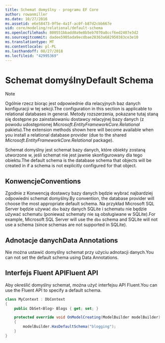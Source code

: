 ```yaml
---
title: Schemat domyślny - programu EF Core
author: rowanmiller
ms.date: 10/27/2016
ms.assetid: e6e58473-9f5e-4a1f-ac0f-b87d2cbb667e
uid: core/modeling/relational/default-schema
ms.openlocfilehash: 800551bbadd0a9e8b5eb7070a8ccf6ed2407e3d2
ms.sourcegitcommit: dadee5905ada9ecdbae28363a682950383ce3e10
ms.translationtype: MT
ms.contentlocale: pl-PL
ms.lasthandoff: 08/27/2018
ms.locfileid: "42995369"
---
```

# <a name="default-schema"></a><span data-ttu-id="ee42d-102">Schemat domyślny</span><span class="sxs-lookup"><span data-stu-id="ee42d-102">Default Schema</span></span>

> [!NOTE]  
> <span data-ttu-id="ee42d-103">Ogólnie rzecz biorąc jest odpowiednie dla relacyjnych baz danych konfiguracji w tej sekcji.</span><span class="sxs-lookup"><span data-stu-id="ee42d-103">The configuration in this section is applicable to relational databases in general.</span></span> <span data-ttu-id="ee42d-104">Metody rozszerzenia, pokazane tutaj staną się dostępne po zainstalowaniu dostawcy relacyjnej bazy danych (z powodu udostępnionej *Microsoft.EntityFrameworkCore.Relational* pakietu).</span><span class="sxs-lookup"><span data-stu-id="ee42d-104">The extension methods shown here will become available when you install a relational database provider (due to the shared *Microsoft.EntityFrameworkCore.Relational* package).</span></span>

<span data-ttu-id="ee42d-105">Schemat domyślny jest schemat bazy danych, które obiekty zostaną utworzone w, jeśli schemat nie jest jawnie skonfigurowany dla tego obiektu.</span><span class="sxs-lookup"><span data-stu-id="ee42d-105">The default schema is the database schema that objects will be created in if a schema is not explicitly configured for that object.</span></span>

## <a name="conventions"></a><span data-ttu-id="ee42d-106">Konwencje</span><span class="sxs-lookup"><span data-stu-id="ee42d-106">Conventions</span></span>

<span data-ttu-id="ee42d-107">Zgodnie z Konwencją dostawcy bazy danych będzie wybrać najbardziej odpowiedni schemat domyślny.</span><span class="sxs-lookup"><span data-stu-id="ee42d-107">By convention, the database provider will choose the most appropriate default schema.</span></span> <span data-ttu-id="ee42d-108">Na przykład Microsoft SQL Server będzie używać `dbo` bazy danych SQLite i schematu nie będzie używać schematu (ponieważ schematy nie są obsługiwane w SQLite).</span><span class="sxs-lookup"><span data-stu-id="ee42d-108">For example, Microsoft SQL Server will use the `dbo` schema and SQLite will not use a schema (since schemas are not supported in SQLite).</span></span>

## <a name="data-annotations"></a><span data-ttu-id="ee42d-109">Adnotacje danych</span><span class="sxs-lookup"><span data-stu-id="ee42d-109">Data Annotations</span></span>

<span data-ttu-id="ee42d-110">Nie można ustawić domyślny schemat przy użyciu adnotacji danych.</span><span class="sxs-lookup"><span data-stu-id="ee42d-110">You can not set the default schema using Data Annotations.</span></span>

## <a name="fluent-api"></a><span data-ttu-id="ee42d-111">Interfejs Fluent API</span><span class="sxs-lookup"><span data-stu-id="ee42d-111">Fluent API</span></span>

<span data-ttu-id="ee42d-112">Aby określić domyślny schemat, można użyć interfejsu API Fluent.</span><span class="sxs-lookup"><span data-stu-id="ee42d-112">You can use the Fluent API to specify a default schema.</span></span>

<!-- [!code-csharp[Main](samples/core/relational/Modeling/FluentAPI/Samples/Relational/DefaultSchema.cs?highlight=7)] -->
``` csharp
class MyContext : DbContext
{
    public DbSet<Blog> Blogs { get; set; }

    protected override void OnModelCreating(ModelBuilder modelBuilder)
    {
        modelBuilder.HasDefaultSchema("blogging");
    }
}
```
